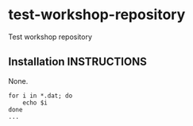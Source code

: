 # test-workshop-repository
Test workshop repository

## Installation INSTRUCTIONS

None.

```
for i in *.dat; do
    echo $i
done
...
